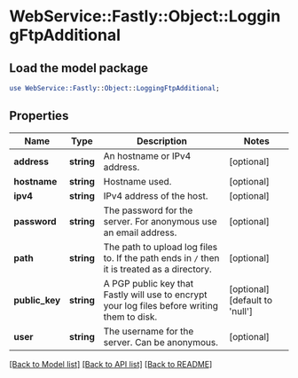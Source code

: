 # WebService::Fastly::Object::LoggingFtpAdditional

## Load the model package
```perl
use WebService::Fastly::Object::LoggingFtpAdditional;
```

## Properties
Name | Type | Description | Notes
------------ | ------------- | ------------- | -------------
**address** | **string** | An hostname or IPv4 address. | [optional] 
**hostname** | **string** | Hostname used. | [optional] 
**ipv4** | **string** | IPv4 address of the host. | [optional] 
**password** | **string** | The password for the server. For anonymous use an email address. | [optional] 
**path** | **string** | The path to upload log files to. If the path ends in `/` then it is treated as a directory. | [optional] 
**public_key** | **string** | A PGP public key that Fastly will use to encrypt your log files before writing them to disk. | [optional] [default to &#39;null&#39;]
**user** | **string** | The username for the server. Can be anonymous. | [optional] 

[[Back to Model list]](../README.md#documentation-for-models) [[Back to API list]](../README.md#documentation-for-api-endpoints) [[Back to README]](../README.md)


